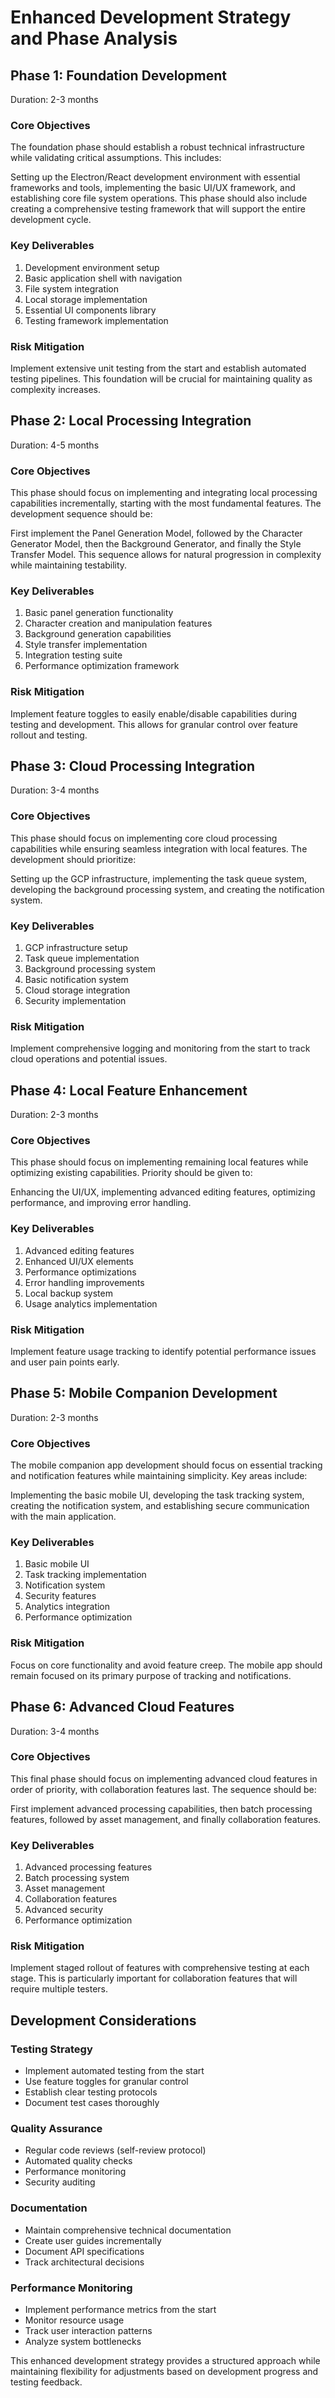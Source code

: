 # Enhanced Development Strategy and Phase Analysis

## Phase 1: Foundation Development
Duration: 2-3 months

### Core Objectives
The foundation phase should establish a robust technical infrastructure while validating critical assumptions. This includes:

Setting up the Electron/React development environment with essential frameworks and tools, implementing the basic UI/UX framework, and establishing core file system operations. This phase should also include creating a comprehensive testing framework that will support the entire development cycle.

### Key Deliverables
1. Development environment setup
2. Basic application shell with navigation
3. File system integration
4. Local storage implementation
5. Essential UI components library
6. Testing framework implementation

### Risk Mitigation
Implement extensive unit testing from the start and establish automated testing pipelines. This foundation will be crucial for maintaining quality as complexity increases.

## Phase 2: Local Processing Integration
Duration: 4-5 months

### Core Objectives
This phase should focus on implementing and integrating local processing capabilities incrementally, starting with the most fundamental features. The development sequence should be:

First implement the Panel Generation Model, followed by the Character Generator Model, then the Background Generator, and finally the Style Transfer Model. This sequence allows for natural progression in complexity while maintaining testability.

### Key Deliverables
1. Basic panel generation functionality
2. Character creation and manipulation features
3. Background generation capabilities
4. Style transfer implementation
5. Integration testing suite
6. Performance optimization framework

### Risk Mitigation
Implement feature toggles to easily enable/disable capabilities during testing and development. This allows for granular control over feature rollout and testing.

## Phase 3: Cloud Processing Integration
Duration: 3-4 months

### Core Objectives
This phase should focus on implementing core cloud processing capabilities while ensuring seamless integration with local features. The development should prioritize:

Setting up the GCP infrastructure, implementing the task queue system, developing the background processing system, and creating the notification system.

### Key Deliverables
1. GCP infrastructure setup
2. Task queue implementation
3. Background processing system
4. Basic notification system
5. Cloud storage integration
6. Security implementation

### Risk Mitigation
Implement comprehensive logging and monitoring from the start to track cloud operations and potential issues.

## Phase 4: Local Feature Enhancement
Duration: 2-3 months

### Core Objectives
This phase should focus on implementing remaining local features while optimizing existing capabilities. Priority should be given to:

Enhancing the UI/UX, implementing advanced editing features, optimizing performance, and improving error handling.

### Key Deliverables
1. Advanced editing features
2. Enhanced UI/UX elements
3. Performance optimizations
4. Error handling improvements
5. Local backup system
6. Usage analytics implementation

### Risk Mitigation
Implement feature usage tracking to identify potential performance issues and user pain points early.

## Phase 5: Mobile Companion Development
Duration: 2-3 months

### Core Objectives
The mobile companion app development should focus on essential tracking and notification features while maintaining simplicity. Key areas include:

Implementing the basic mobile UI, developing the task tracking system, creating the notification system, and establishing secure communication with the main application.

### Key Deliverables
1. Basic mobile UI
2. Task tracking implementation
3. Notification system
4. Security features
5. Analytics integration
6. Performance optimization

### Risk Mitigation
Focus on core functionality and avoid feature creep. The mobile app should remain focused on its primary purpose of tracking and notifications.

## Phase 6: Advanced Cloud Features
Duration: 3-4 months

### Core Objectives
This final phase should focus on implementing advanced cloud features in order of priority, with collaboration features last. The sequence should be:

First implement advanced processing capabilities, then batch processing features, followed by asset management, and finally collaboration features.

### Key Deliverables
1. Advanced processing features
2. Batch processing system
3. Asset management
4. Collaboration features
5. Advanced security
6. Performance optimization

### Risk Mitigation
Implement staged rollout of features with comprehensive testing at each stage. This is particularly important for collaboration features that will require multiple testers.

## Development Considerations

### Testing Strategy
- Implement automated testing from the start
- Use feature toggles for granular control
- Establish clear testing protocols
- Document test cases thoroughly

### Quality Assurance
- Regular code reviews (self-review protocol)
- Automated quality checks
- Performance monitoring
- Security auditing

### Documentation
- Maintain comprehensive technical documentation
- Create user guides incrementally
- Document API specifications
- Track architectural decisions

### Performance Monitoring
- Implement performance metrics from the start
- Monitor resource usage
- Track user interaction patterns
- Analyze system bottlenecks

This enhanced development strategy provides a structured approach while maintaining flexibility for adjustments based on development progress and testing feedback.